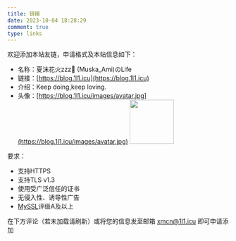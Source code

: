 ```yaml
---
title: 链接
date: 2023-10-04 18:28:29
comment: true
type: links
---
```

欢迎添加本站友链，申请格式及本站信息如下：

- 名称：夏沫花火zzz🌙 (Muska_Ami)のLife
- 链接：[https://blog.1l1.icu](https://blog.1l1.icu)
- 介绍：Keep doing,keep loving.
- 头像：[https://blog.1l1.icu/images/avatar.jpg](https://blog.1l1.icu/images/avatar.jpg)
    <img src="https://blog.1l1.icu/images/avatar.jpg" style="width: 100px;height:100px">

要求：

- 支持HTTPS
- 支持TLS v1.3
- 使用受广泛信任的证书
- 无侵入性、诱导性广告
- [MySSL](https://myssl.com)评级A及以上

在下方评论（若未加载请刷新）或将您的信息发至邮箱 [xmcn@1l1.icu](mailto:xmcn@1l1.icu) 即可申请添加
